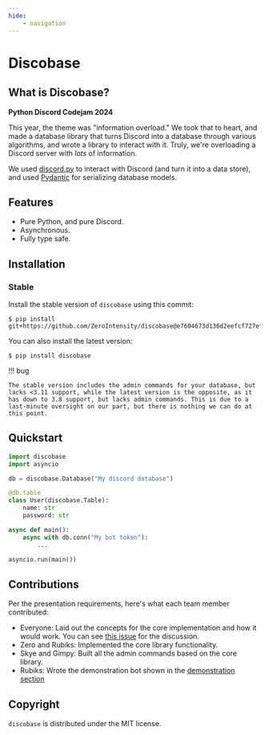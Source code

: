 ```yaml
---
hide:
    - navigation
---
```


# Discobase

## What is Discobase?

**Python Discord Codejam 2024**

This year, the theme was "information overload." We took that to heart, and made a database library that turns Discord into a database through various algorithms, and wrote a library to interact with it. Truly, we're overloading a Discord server with _lots_ of information.

We used [discord.py](https://discordpy.readthedocs.io/) to interact with Discord (and turn it into a data store), and used [Pydantic](https://docs.pydantic.dev/) for serializing database models.

## Features

-   Pure Python, and pure Discord.
-   Asynchronous.
-   Fully type safe.

## Installation

### Stable

Install the stable version of `discobase` using this commit:

```
$ pip install git+https://github.com/ZeroIntensity/discobase@e7604673d136d2eefcf727ef9326974a2ecc22ff
```

You can also install the latest version:

```
$ pip install discobase
```

!!! bug

    The stable version includes the admin commands for your database, but lacks <3.11 support, while the latest version is the opposite, as it has down to 3.8 support, but lacks admin commands. This is due to a last-minute oversight on our part, but there is nothing we can do at this point.

## Quickstart

```py
import discobase
import asyncio

db = discobase.Database("My discord database")

@db.table
class User(discobase.Table):
    name: str
    password: str

async def main():
    async with db.conn("My bot token"):
        ...

asyncio.run(main())
```

## Contributions

Per the presentation requirements, here's what each team member contributed:

-   Everyone: Laid out the concepts for the core implementation and how it would work. You can see [this issue](https://github.com/ZeroIntensity/discobase/issues/4) for the discussion.
-   Zero and Rubiks: Implemented the core library functionality.
-   Skye and Gimpy: Built all the admin commands based on the core library.
-   Rubiks: Wrote the demonstration bot shown in the [demonstration section](https://discobase.zintensity.dev/demonstration/)

## Copyright

`discobase` is distributed under the MIT license.
